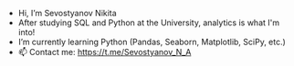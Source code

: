 - Hi, I’m Sevostyanov Nikita
- After studying SQL and Python at the University, analytics is what I'm into!
- I’m currently learning Python (Pandas, Seaborn, Matplotlib, SciPy, etc.)
- 📫 Contact me:
 https://t.me/Sevostyanov_N_A
